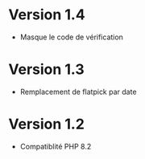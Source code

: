 # Version 1.4
- Masque le code de vérification
# Version 1.3
- Remplacement de flatpick par date
# Version 1.2
- Compatiblité PHP 8.2